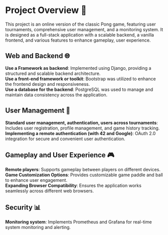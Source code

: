 # Project Overview 🏓

This project is an online version of the classic Pong game, featuring user tournaments, comprehensive user management, and a monitoring system. It is designed as a full-stack application with a scalable backend, a vanilla frontend, and various features to enhance gameplay, user experience.

## Web and Backend 🌐

**Use a Framework as backend**: Implemented using Django, providing a structured and scalable backend architecture.  
**Use a front-end framework or toolkit**: Bootstrap was utilized to enhance the frontend design and responsiveness.  
**Use a database for the backend**: PostgreSQL was used to manage and maintain data consistency across the application.

## User Management 👤

**Standard user management, authentication, users across tournaments**: Includes user registration, profile management, and game history tracking.  
**Implementing a remote authentication (with 42 and Google)**: OAuth 2.0 integration for secure and convenient user authentication.

## Gameplay and User Experience 🎮

**Remote players**: Supports gameplay between players on different devices.  
**Game Customization Options**: Provides customizable game paddle and ball to enhance user engagement.  
**Expanding Browser Compatibility**: Ensures the application works seamlessly across different web browsers.

## Security 📊

**Monitoring system**: Implements Prometheus and Grafana for real-time system monitoring and alerting.
